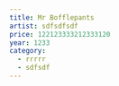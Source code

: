 ```yaml
---
title: Mr Bofflepants
artist: sdfsdfsdf
price: 122123333212333120
year: 1233
category:
  - rrrrr
  - sdfsdf
---
```

